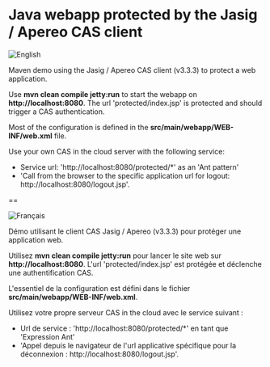 Java webapp protected by the Jasig / Apereo CAS client
==

![English](https://www.casinthecloud.com/img/other/flag_en.png)

Maven demo using the Jasig / Apereo CAS client (v3.3.3) to protect a web application.

Use **mvn clean compile jetty:run** to start the webapp on **http://localhost:8080**. The url 'protected/index.jsp' is protected and should trigger a CAS authentication.

Most of the configuration is defined in the **src/main/webapp/WEB-INF/web.xml** file.

Use your own CAS in the cloud server with the following service:
- Service url: 'http://localhost:8080/protected/*' as an 'Ant pattern'
- 'Call from the browser to the specific application url for logout: http://localhost:8080/logout.jsp'.

==

![Français](https://www.casinthecloud.com/img/other/flag_fr.png)

Démo utilisant le client CAS Jasig / Apereo (v3.3.3) pour protéger une application web.

Utilisez **mvn clean compile jetty:run** pour lancer le site web sur **http://localhost:8080**. L'url 'protected/index.jsp' est protégée et déclenche une authentification CAS.

L'essentiel de la configuration est défini dans le fichier **src/main/webapp/WEB-INF/web.xml**.

Utilisez votre propre serveur CAS in the cloud avec le service suivant :
- Url de service : 'http://localhost:8080/protected/*' en tant que 'Expression Ant'
- 'Appel depuis le navigateur de l'url applicative spécifique pour la déconnexion : http://localhost:8080/logout.jsp'.
